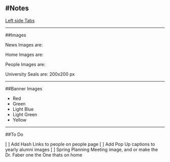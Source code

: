 #Notes
---
[Left side Tabs](http://www.bootply.com/74926)

---
##Images

News Images are: 

Home Images are:  

People Images are:  

University Seals are:  200x200 px 

---
##Banner Images

- Red
- Green
- Light Blue
- Light Green
- Yellow

---
##To Do

[ ] Add Hash Links to people on people page
[ ] Add Pop Up captions to yearly alumni images
[ ] Spring Planning Meeting image, and or make the Dr. Faber one the One thats on home
